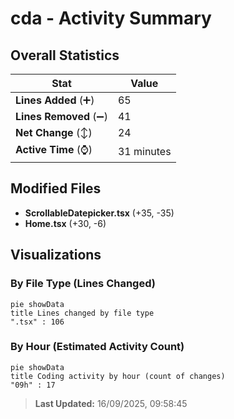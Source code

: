 # cda - Activity Summary 

## Overall Statistics

| Stat                   | Value                                                             |
| ---------------------- | ----------------------------------------------------------------- |
| **Lines Added** (➕)   | 65                                          |
| **Lines Removed** (➖) | 41                                        |
| **Net Change** (↕)    | 24                |
| **Active Time** (⌚)   | 31 minutes |


## Modified Files
- **ScrollableDatepicker.tsx** (+35, -35)
- **Home.tsx** (+30, -6)

## Visualizations

### By File Type (Lines Changed)

```mermaid
pie showData
title Lines changed by file type
".tsx" : 106
```

### By Hour (Estimated Activity Count)

```mermaid
pie showData
title Coding activity by hour (count of changes)
"09h" : 17
```


> **Last Updated:** 16/09/2025, 09:58:45